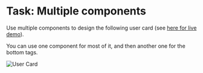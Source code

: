 # Task: Multiple components

Use multiple components to design the following user card (see [here for live demo](https://www.web-eau.net/blog/profile-card)).

You can use one component for most of it, and then another one for the bottom tags.

![User Card](https://i.imgur.com/GNsHwXM.png)
